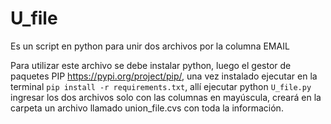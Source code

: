 # U_file
Es un script en python para unir dos archivos por la columna EMAIL

Para utilizar este archivo se debe instalar python, luego el gestor de paquetes PIP <https://pypi.org/project/pip/>, una vez instalado ejecutar en la terminal ```pip install -r requirements.txt```, allí ejecutar python ```U_file.py``` ingresar los dos archivos solo con las columnas en mayúscula, creará en la carpeta un archivo llamado union_file.cvs con toda la información. 
